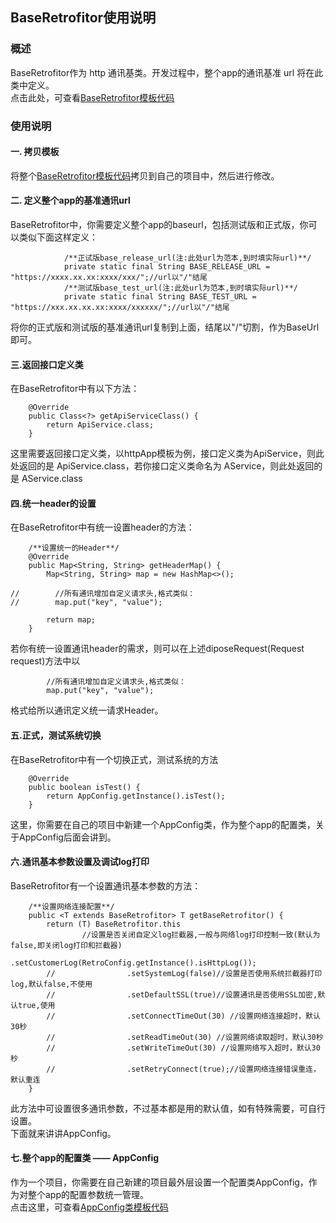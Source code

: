 ## BaseRetrofitor使用说明

### 概述
BaseRetrofitor作为 http 通讯基类。开发过程中，整个app的通讯基准 url 将在此类中定义。  
点击此处，可查看[BaseRetrofitor模板代码](https://github.com/ShaoqiangPei/RetroHttp/blob/master/RetroHttp/httplibrary/src/main/java/com/httplibrary/httpApp/BaseRetrofitor.java)

### 使用说明
#### 一. 拷贝模板
将整个[BaseRetrofitor模板代码](https://github.com/ShaoqiangPei/RetroHttp/blob/master/RetroHttp/httplibrary/src/main/java/com/httplibrary/httpApp/BaseRetrofitor.java)拷贝到自己的项目中，然后进行修改。
#### 二. 定义整个app的基准通讯url
BaseRetrofitor中，你需要定义整个app的baseurl，包括测试版和正式版，你可以类似下面这样定义：
```
            /**正试版base_release_url(注:此处url为范本,到时填实际url)**/
            private static final String BASE_RELEASE_URL = "https://xxxx.xx.xx:xxxx/xxx/";//url以"/"结尾
            /**测试版base_test_url(注:此处url为范本,到时填实际url)**/
            private static final String BASE_TEST_URL = "https://xxx.xx.xx.xx:xxxx/xxxxxx/";//url以"/"结尾
```
将你的正式版和测试版的基准通讯url复制到上面，结尾以"/"切割，作为BaseUrl即可。
#### 三.返回接口定义类
在BaseRetrofitor中有以下方法：
```
    @Override
    public Class<?> getApiServiceClass() {
        return ApiService.class;
    }
```
这里需要返回接口定义类，以httpApp模板为例，接口定义类为ApiService，则此处返回的是 ApiService.class，若你接口定义类命名为 AService，则此处返回的是 AService.class
#### 四.统一header的设置
在BaseRetrofitor中有统一设置header的方法： 
```
    /**设置统一的Header**/
    @Override
    public Map<String, String> getHeaderMap() {
        Map<String, String> map = new HashMap<>();

//        //所有通讯增加自定义请求头,格式类似：
//        map.put("key", "value");

        return map;
    }
```
若你有统一设置通讯header的需求，则可以在上述diposeRequest(Request request)方法中以
```
        //所有通讯增加自定义请求头,格式类似：
        map.put("key", "value");
```
格式给所以通讯定义统一请求Header。
#### 五.正式，测试系统切换
在BaseRetrofitor中有一个切换正式，测试系统的方法
```
    @Override
    public boolean isTest() {
        return AppConfig.getInstance().isTest();
    }
```
这里，你需要在自己的项目中新建一个AppConfig类，作为整个app的配置类，关于AppConfig后面会讲到。
#### 六.通讯基本参数设置及调试log打印
BaseRetrofitor有一个设置通讯基本参数的方法：
```
    /**设置网络连接配置**/
    public <T extends BaseRetrofitor> T getBaseRetrofitor() {
        return (T) BaseRetrofitor.this
                //设置是否关闭自定义log拦截器,一般与网络log打印控制一致(默认为false,即关闭log打印和拦截器)
                .setCustomerLog(RetroConfig.getInstance().isHttpLog());
        //                .setSystemLog(false)//设置是否使用系统拦截器打印log,默认false,不使用
        //                .setDefaultSSL(true)//设置通讯是否使用SSL加密,默认true,使用
        //                .setConnectTimeOut(30) //设置网络连接超时，默认30秒
        //                .setReadTimeOut(30) //设置网络读取超时，默认30秒
        //                .setWriteTimeOut(30) //设置网络写入超时，默认30秒
        //                .setRetryConnect(true);//设置网络连接错误重连，默认重连
    }
```
此方法中可设置很多通讯参数，不过基本都是用的默认值，如有特殊需要，可自行设置。  
下面就来讲讲AppConfig。
#### 七.整个app的配置类 —— AppConfig
作为一个项目，你需要在自己新建的项目最外层设置一个配置类AppConfig，作为对整个app的配置参数统一管理。  
点击这里，可查看[AppConfig类模板代码](https://github.com/ShaoqiangPei/RetroHttp/blob/master/RetroHttp/httplibrary/src/main/java/com/httplibrary/httpApp/AppConfig.java)

